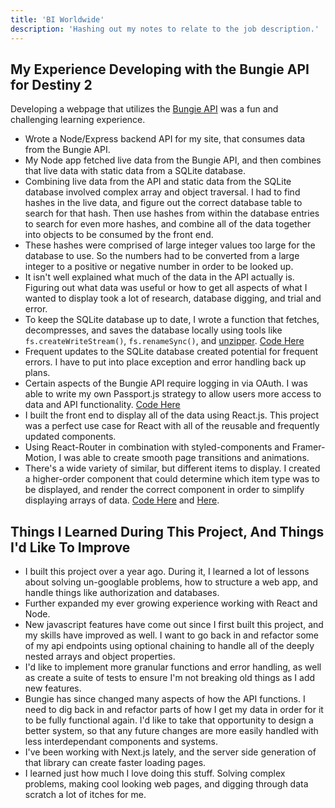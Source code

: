 ```yaml
---
title: 'BI Worldwide'
description: 'Hashing out my notes to relate to the job description.'
---
```


## My Experience Developing with the Bungie API for Destiny 2

Developing a webpage that utilizes the [Bungie API](https://bungie-net.github.io/multi/) was a fun and challenging learning experience.

- Wrote a Node/Express backend API for my site, that consumes data from the Bungie API.
- My Node app fetched live data from the Bungie API, and then combines that live data with static data from a SQLite database.
- Combining live data from the API and static data from the SQLite database involved complex array and object traversal. I had to find hashes in the live data, and figure out the correct database table to search for that hash. Then use hashes from within the database entries to search for even more hashes, and combine all of the data together into objects to be consumed by the front end.
- These hashes were comprised of large integer values too large for the database to use. So the numbers had to be converted from a large integer to a positive or negative number in order to be looked up.
- It isn't well explained what much of the data in the API actually is. Figuring out what data was useful or how to get all aspects of what I wanted to display took a lot of research, database digging, and trial and error.
- To keep the SQLite database up to date, I wrote a function that fetches, decompresses, and saves the database locally using tools like `fs.createWriteStream()`, `fs.renameSync()`, and [unzipper](https://www.npmjs.com/package/unzipper). [Code Here](https://github.com/johnbarhorst/johnbarhorst/blob/master/controllers/destinyControllers.js)
- Frequent updates to the SQLite database created potential for frequent errors. I have to put into place exception and error handling back up plans.
- Certain aspects of the Bungie API require logging in via OAuth. I was able to write my own Passport.js strategy to allow users more access to data and API functionality. [Code Here](https://github.com/johnbarhorst/d2ao-react/blob/master/routes/auth.js)
- I built the front end to display all of the data using React.js. This project was a perfect use case for React with all of the reusable and frequently updated components.
- Using React-Router in combination with styled-components and Framer-Motion, I was able to create smooth page transitions and animations.
- There's a wide variety of similar, but different items to display. I created a higher-order component that could determine which item type was to be displayed, and render the correct component in order to simplify displaying arrays of data. [Code Here](https://github.com/johnbarhorst/johnbarhorst/blob/master/client/src/Components/Destiny/Item.js) and [Here](https://github.com/johnbarhorst/johnbarhorst/tree/master/client/src/Components/Destiny/ItemTypes).

## Things I Learned During This Project, And Things I'd Like To Improve

- I built this project over a year ago. During it, I learned a lot of lessons about solving un-googlable problems, how to structure a web app, and handle things like authorization and databases.
- Further expanded my ever growing experience working with React and Node.
- New javascript features have come out since I first built this project, and my skills have improved as well. I want to go back in and refactor some of my api endpoints using optional chaining to handle all of the deeply nested arrays and object properties.
- I'd like to implement more granular functions and error handling, as well as create a suite of tests to ensure I'm not breaking old things as I add new features.
- Bungie has since changed many aspects of how the API functions. I need to dig back in and refactor parts of how I get my data in order for it to be fully functional again. I'd like to take that opportunity to design a better system, so that any future changes are more easily handled with less interdependant components and systems.
- I've been working with Next.js lately, and the server side generation of that library can create faster loading pages.
- I learned just how much I love doing this stuff. Solving complex problems, making cool looking web pages, and digging through data scratch a lot of itches for me.
